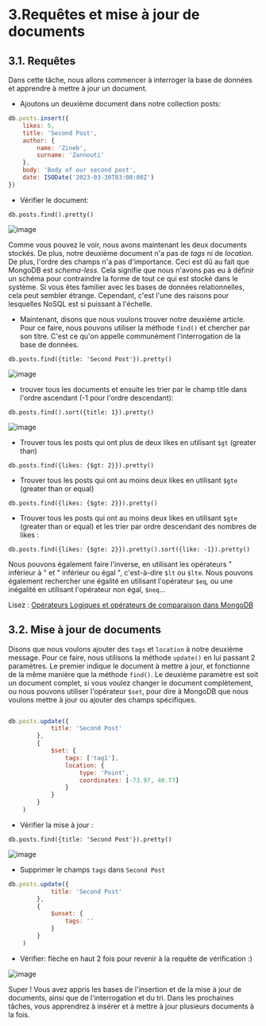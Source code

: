 # 3.Requêtes et mise à jour de documents

## 3.1. Requêtes

Dans cette tâche, nous allons commencer à interroger la base de données et apprendre à mettre à jour un document. 

* Ajoutons un deuxième document dans notre collection posts:

```js
db.posts.insert({
	likes: 5,
	title: 'Second Post',
	author: {
		name: 'Zineb',
		surname: 'Zannouti'
	},
	body: 'Body of our second post',
	date: ISODate('2023-03-30T03:00:00Z')
})
```

* Vérifier le document:
```
db.posts.find().pretty()
```

![image](https://user-images.githubusercontent.com/73080397/212326626-7e907689-ba2e-45cd-acfd-01e530c2f2f5.png)

Comme vous pouvez le voir, nous avons maintenant les deux documents stockés. De plus, notre deuxième document n'a pas de *tags* ni de *location*. De plus, l'ordre des champs n'a pas d'importance. Ceci est dû au fait que MongoDB est *schema-less*. Cela signifie que nous n'avons pas eu à définir un schéma pour contraindre la forme de tout ce qui est stocké dans le système. Si vous êtes familier avec les bases de données relationnelles, cela peut sembler étrange. Cependant, c'est l'une des raisons pour lesquelles NoSQL est si puissant à l'échelle. 

* Maintenant, disons que nous voulons trouver notre deuxième article. Pour ce faire, nous pouvons utiliser la méthode `find()` et chercher par son titre. C'est ce qu'on appelle communément l'interrogation de la base de données. 

```
db.posts.find({title: 'Second Post'}).pretty()
```
![image](https://user-images.githubusercontent.com/73080397/212328406-da181af8-e3fd-4f3b-8829-bcca53675ab2.png)

* trouver tous les documents et ensuite les trier par le champ title dans l'ordre ascendant (-1 pour l'ordre descendant):
```
db.posts.find().sort({title: 1}).pretty()
```

![image](https://user-images.githubusercontent.com/73080397/212329383-6eb0fd58-9cd8-4372-86c6-828042010c60.png)


* Trouver tous les posts qui ont plus de deux likes en utilisant `$gt` (greater than) 
```
db.posts.find({likes: {$gt: 2}}).pretty()
```

* Trouver tous les posts qui ont au moins deux likes en utilisant `$gte` (greater than or equal)
```
db.posts.find({likes: {$gte: 2}}).pretty()
```

* Trouver tous les posts qui ont au moins deux likes en utilisant `$gte` (greater than or equal) et les trier par ordre descendant des nombres de likes :
```
db.posts.find({likes: {$gte: 2}}).pretty().sort({like: -1}).pretty()
```
Nous pouvons également faire l'inverse, en utilisant les opérateurs " inférieur à " et " inférieur ou égal ", c'est-à-dire `$lt` ou `$lte`. Nous pouvons également rechercher une égalité en utilisant l'opérateur `$eq`, ou une inégalité en utilisant l'opérateur non égal, `$neq`...

Lisez : [Opérateurs Logiques et opérateurs de comparaison dans MongoDB](https://kinsta.com/fr/blog/operateurs-mongodb/)

## 3.2. Mise à jour de documents

Disons que nous voulons ajouter des `tags` et `location` à notre deuxième message. Pour ce faire, nous utilisons la méthode `update()` en lui passant 2 paramètres. Le premier indique le document à mettre à jour, et fonctionne de la même manière que la méthode `find()`. Le deuxième paramètre est soit un document complet, si vous voulez changer le document complètement, ou nous pouvons utiliser l'opérateur `$set`, pour dire à MongoDB que nous voulons mettre à jour ou ajouter des champs spécifiques.

```js

db.posts.update({
			title: 'Second Post'
		},
		{
			$set: {
				tags: ['tag1'],
				location: {
					type: 'Point',
					coordinates: [-73.97, 40.77]
				}
			}
		}
	)
```

* Vérifier la mise à jour :
```
db.posts.find({title: 'Second Post'}).pretty()
```

![image](https://user-images.githubusercontent.com/73080397/212337862-e6418f51-eca4-432f-a9ca-cd4b1bb902aa.png)

* Supprimer le champs `tags` dans `Second Post`

```js
db.posts.update({
			title: 'Second Post'
		},
		{
			$unset: {
				tags: ''
			}
		}
	)
```
* Vérifier: flèche en haut 2 fois pour revenir à la requête de vérification :)

![image](https://user-images.githubusercontent.com/73080397/212339639-f97f489f-e8cd-4fbf-82e4-0dcc40c15af6.png)


Super ! Vous avez appris les bases de l'insertion et de la mise à jour de documents, ainsi que de l'interrogation et du tri. Dans les prochaines tâches, vous apprendrez à insérer et à mettre à jour plusieurs documents à la fois.
